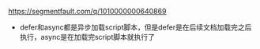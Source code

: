 https://segmentfault.com/q/1010000000640869

 - defer和async都是异步加载script脚本，但是defer是在后续文档加载完之后执行，async是在加载完script脚本就执行了
